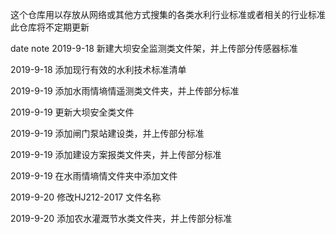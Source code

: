 这个仓库用以存放从网络或其他方式搜集的各类水利行业标准或者相关的行业标准
此仓库将不定期更新

date 	        	note
2019-9-18			新建大坝安全监测类文件架，并上传部分传感器标准

2019-9-18			添加现行有效的水利技术标准清单

2019-9-19			添加水雨情墒情遥测类文件夹，并上传部分标准

2019-9-19			更新大坝安全类文件

2019-9-19			添加闸门泵站建设类，并上传部分标准

2019-9-19			添加建设方案报类文件夹，并上传部分标准

2019-9-19			在水雨情墒情文件夹中添加文件

2019-9-20			修改HJ212-2017 文件名称

2019-9-20			添加农水灌溉节水类文件夹，并上传部分标准